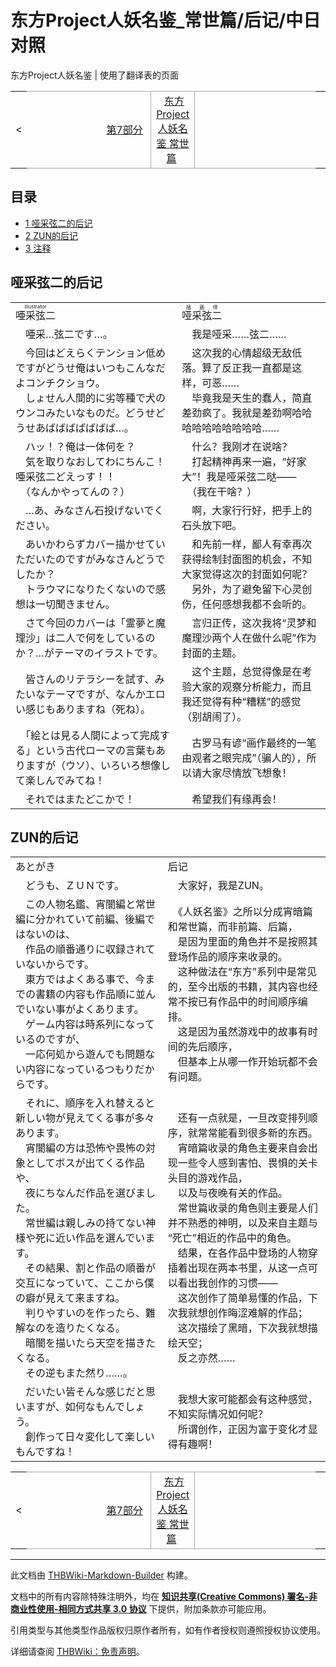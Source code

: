 # 东方Project人妖名鉴_常世篇/后记/中日对照

<!-- source html: G:\repos\THBWiki-Markdown-Builder\THBWikiMarkdown\Temp\main\5\5a\ns0%3A%E4%B8%9C%E6%96%B9Project%E4%BA%BA%E5%A6%96%E5%90%8D%E9%89%B4_%E5%B8%B8%E4%B8%96%E7%AF%87%2F%E5%90%8E%E8%AE%B0%2F%E4%B8%AD%E6%97%A5%E5%AF%B9%E7%85%A7.html -->

东方Project人妖名鉴 | 使用了翻译表的页面

<center>

<table>
<tbody><tr>
<td>&lt;
</td>
<td style="border-top: 1px solid #aaaaaa; border-bottom: 1px solid #aaaaaa; width: 50%; text-align: right"><a href="./东方Project人妖名鉴_常世篇-第7部分-中日对照.md" title="东方Project人妖名鉴 常世篇/第7部分/中日对照">第7部分</a>&#160;
</td>
<td style="text-align: center; border-left: 1px solid #aaaaaa; border-right: 1px solid #aaaaaa; border-top: 1px solid #aaaaaa; border-bottom: 1px solid #aaaaaa;">&#160;<a href="./东方Project人妖名鉴_常世篇.md" title="东方Project人妖名鉴 常世篇">东方Project人妖名鉴 常世篇</a>&#160;
</td>
<td style="border-top: 1px solid #aaaaaa; border-bottom: 1px solid #aaaaaa; width: 50%; text-align: left">
</td>
<td>
</td></tr></tbody></table>

  
</center>

## 目录

- [1 哑采弦二的后记](#哑采弦二的后记)
- [2 ZUN的后记](#ZUN的后记)
- [3 注释](#注释)





## 哑采弦二的后记

<table><tbody><tr class="tt-content-header" id="哑采弦二的后记-1" data-pos="&#91;&quot;\u54d1\u91c7\u5f26\u4e8c\u7684\u540e\u8bb0&quot;,1&#93;"><td class="tt-jah" lang="ja"><div class="poem"><ruby lang="ja"><rb>唖采弦二</rb><rp> (</rp><rt>illustrator</rt><rp>) </rp></ruby></div></td><td class="tt-zhh" lang="zh"><div class="poem"><ruby lang="ja"><rb>哑采弦二</rb><rp> (</rp><rt>插画师</rt><rp>) </rp></ruby></div></td></tr><tr class="tt-content" id="哑采弦二的后记-2" data-pos="&#91;&quot;\u54d1\u91c7\u5f26\u4e8c\u7684\u540e\u8bb0&quot;,2&#93;"><td class="tt-ja" lang="ja"><div class="poem">　唖采…弦二です…。</div></td><td class="tt-zh" lang="zh"><div class="poem">　我是哑采……弦二……</div></td></tr><tr class="tt-content" id="哑采弦二的后记-3" data-pos="&#91;&quot;\u54d1\u91c7\u5f26\u4e8c\u7684\u540e\u8bb0&quot;,3&#93;"><td class="tt-ja" lang="ja"><div class="poem">　今回はどえらくテンション低めですがどうせ俺はいつもこんなだよコンチクショウ。<br>　しょせん人間的に劣等種で犬のウンコみたいなものだ。どうせどうせあばばばばばばば…。</div></td><td class="tt-zh" lang="zh"><div class="poem">　这次我的心情超级无敌低落。算了反正我一直都是这样，可恶……<br>　毕竟我是天生的蠢人，简直差劲疯了。我就是差劲啊哈哈哈哈哈哈哈哈哈哈……</div></td></tr><tr class="tt-content" id="哑采弦二的后记-4" data-pos="&#91;&quot;\u54d1\u91c7\u5f26\u4e8c\u7684\u540e\u8bb0&quot;,4&#93;"><td class="tt-ja" lang="ja"><div class="poem">　ハッ！？俺は一体何を？<br>　気を取りなおしてわにちんこ！唖采弦二どえっす！！<br>　（なんかやってんの？）</div></td><td class="tt-zh" lang="zh"><div class="poem">　什么？我刚才在说啥？<br>　打起精神再来一遍，“好家大”！我是哑采弦二哒——<br>　（我在干啥？）</div></td></tr><tr class="tt-content" id="哑采弦二的后记-5" data-pos="&#91;&quot;\u54d1\u91c7\u5f26\u4e8c\u7684\u540e\u8bb0&quot;,5&#93;"><td class="tt-ja" lang="ja"><div class="poem">　…あ、みなさん石投げないでください。</div></td><td class="tt-zh" lang="zh"><div class="poem">　啊，大家行行好，把手上的石头放下吧。</div></td></tr><tr class="tt-content" id="哑采弦二的后记-6" data-pos="&#91;&quot;\u54d1\u91c7\u5f26\u4e8c\u7684\u540e\u8bb0&quot;,6&#93;"><td class="tt-ja" lang="ja"><div class="poem">　あいかわらずカバー描かせていただいたのですがみなさんどうでしたか？<br>　トラウマになりたくないので感想は一切聞きません。</div></td><td class="tt-zh" lang="zh"><div class="poem">　和先前一样，鄙人有幸再次获得绘制封面图的机会，不知大家觉得这次的封面如何呢？<br>　另外，为了避免留下心灵创伤，任何感想我都不会听的。</div></td></tr><tr class="tt-content" id="哑采弦二的后记-7" data-pos="&#91;&quot;\u54d1\u91c7\u5f26\u4e8c\u7684\u540e\u8bb0&quot;,7&#93;"><td class="tt-ja" lang="ja"><div class="poem">　さて今回のカバーは「霊夢と魔理沙」は二人で何をしているのか？…がテーマのイラストです。</div></td><td class="tt-zh" lang="zh"><div class="poem">　言归正传，这次我将“灵梦和魔理沙两个人在做什么呢”作为封面的主题。</div></td></tr><tr class="tt-content" id="哑采弦二的后记-8" data-pos="&#91;&quot;\u54d1\u91c7\u5f26\u4e8c\u7684\u540e\u8bb0&quot;,8&#93;"><td class="tt-ja" lang="ja"><div class="poem">　皆さんのリテラシーを試す、みたいなテーマですが、なんかエロい感じもありますね（死ね）。</div></td><td class="tt-zh" lang="zh"><div class="poem">　这个主题，总觉得像是在考验大家的观察分析能力，而且我还觉得有种“糟糕”的感觉（别胡闹了）。</div></td></tr><tr class="tt-content" id="哑采弦二的后记-9" data-pos="&#91;&quot;\u54d1\u91c7\u5f26\u4e8c\u7684\u540e\u8bb0&quot;,9&#93;"><td class="tt-ja" lang="ja"><div class="poem">　「絵とは見る人間によって完成する」という古代ローマの言葉もありますが（ウソ）、いろいろ想像して楽しんでみてね！</div></td><td class="tt-zh" lang="zh"><div class="poem">　古罗马有谚“画作最终的一笔由观者之眼完成”（骗人的），所以请大家尽情放飞想象！</div></td></tr><tr class="tt-content" id="哑采弦二的后记-10" data-pos="&#91;&quot;\u54d1\u91c7\u5f26\u4e8c\u7684\u540e\u8bb0&quot;,10&#93;"><td class="tt-ja" lang="ja"><div class="poem">　それではまたどこかで！</div></td><td class="tt-zh" lang="zh"><div class="poem">　希望我们有缘再会！</div></td></tr></tbody></table>



## ZUN的后记

<table><tbody><tr class="tt-content-header" id="ZUN的后记-1" data-pos="&#91;&quot;ZUN\u7684\u540e\u8bb0&quot;,1&#93;"><td class="tt-jah" lang="ja"><div class="poem">あとがき</div></td><td class="tt-zhh" lang="zh"><div class="poem">后记</div></td></tr><tr class="tt-content" id="ZUN的后记-2" data-pos="&#91;&quot;ZUN\u7684\u540e\u8bb0&quot;,2&#93;"><td class="tt-ja" lang="ja"><div class="poem">　どうも、ＺＵＮです。</div></td><td class="tt-zh" lang="zh"><div class="poem">　大家好，我是ZUN。</div></td></tr><tr class="tt-content" id="ZUN的后记-3" data-pos="&#91;&quot;ZUN\u7684\u540e\u8bb0&quot;,3&#93;"><td class="tt-ja" lang="ja"><div class="poem">　この人物名鑑、宵闇編と常世編に分かれていて前編、後編ではないのは、<br>　作品の順番通りに収録されていないからです。<br>　東方ではよくある事で、今までの書籍の内容も作品順に並んでいない事がよくあります。<br>　ゲーム内容は時系列になっているのですが、<br>　一応何処から遊んでも問題ない内容になっているつもりだからです。</div></td><td class="tt-zh" lang="zh"><div class="poem">　《人妖名鉴》之所以分成宵暗篇和常世篇，而非前篇、后篇，<br>　是因为里面的角色并不是按照其登场作品的顺序来收录的。<br>　这种做法在“东方”系列中是常见的，至今出版的书籍，其内容也经常不按已有作品中的时间顺序编排。<br>　这是因为虽然游戏中的故事有时间的先后顺序，<br>　但基本上从哪一作开始玩都不会有问题。</div></td></tr><tr class="tt-content" id="ZUN的后记-4" data-pos="&#91;&quot;ZUN\u7684\u540e\u8bb0&quot;,4&#93;"><td class="tt-ja" lang="ja"><div class="poem">　それに、順序を入れ替えると新しい物が見えてくる事が多々あります。<br>　宵闇編の方は恐怖や畏怖の対象としてボスが出てくる作品や、<br>　夜にちなんだ作品を選びました。<br>　常世編は親しみの持てない神様や死に近い作品を選んでいます。<br>　その結果、割と作品の順番が交互になっていて、ここから僕の癖が見えて来ますね。<br>　判りやすいのを作ったら、難解なのを造りたくなる。<br>　暗闇を描いたら天空を描きたくなる。<br>　その逆もまた然り……。</div></td><td class="tt-zh" lang="zh"><div class="poem">　还有一点就是，一旦改变排列顺序，就常常能看到很多新的东西。<br>　宵暗篇收录的角色主要来自会出现一些令人感到害怕、畏惧的关卡头目的游戏作品，<br>　以及与夜晚有关的作品。<br>　常世篇收录的角色则主要是人们并不熟悉的神明，以及来自主题与“死亡”相近的作品中的角色。<br>　结果，在各作品中登场的人物穿插着出现在两本书里，从这一点可以看出我创作的习惯——<br>　这次创作了简单易懂的作品，下次我就想创作晦涩难解的作品；<br>　这次描绘了黑暗，下次我就想描绘天空；<br>　反之亦然……</div></td></tr><tr class="tt-content" id="ZUN的后记-5" data-pos="&#91;&quot;ZUN\u7684\u540e\u8bb0&quot;,5&#93;"><td class="tt-ja" lang="ja"><div class="poem">　だいたい皆そんな感じだと思いますが、如何なもんでしょう。<br>　創作って日々変化して楽しいもんですね！</div></td><td class="tt-zh" lang="zh"><div class="poem">　我想大家可能都会有这种感觉，不知实际情况如何呢？<br>　所谓创作，正因为富于变化才显得有趣啊！</div></td></tr></tbody></table>



  
  

  

<center>

<table>
<tbody><tr>
<td>&lt;
</td>
<td style="border-top: 1px solid #aaaaaa; border-bottom: 1px solid #aaaaaa; width: 50%; text-align: right"><a href="./东方Project人妖名鉴_常世篇-第7部分-中日对照.md" title="东方Project人妖名鉴 常世篇/第7部分/中日对照">第7部分</a>&#160;
</td>
<td style="text-align: center; border-left: 1px solid #aaaaaa; border-right: 1px solid #aaaaaa; border-top: 1px solid #aaaaaa; border-bottom: 1px solid #aaaaaa;">&#160;<a href="./东方Project人妖名鉴_常世篇.md" title="东方Project人妖名鉴 常世篇">东方Project人妖名鉴 常世篇</a>&#160;
</td>
<td style="border-top: 1px solid #aaaaaa; border-bottom: 1px solid #aaaaaa; width: 50%; text-align: left">
</td>
<td>
</td></tr></tbody></table>

  
</center>
  
  

  





---

此文档由 [THBWiki-Markdown-Builder](https://github.com/Delsin-Yu/THBWiki-Markdown-Builder) 构建。

文档中的所有内容除特殊注明外，均在 [**知识共享(Creative Commons) 署名-非商业性使用-相同方式共享 3.0 协议**](https://creativecommons.org/licenses/by-sa/3.0/deed.zh-hans) 下提供，附加条款亦可能应用。

引用类型与其他类型作品版权归原作者所有，如有作者授权则遵照授权协议使用。

详细请查阅 [THBWiki：免责声明](https://thbwiki.cc/THBWiki:%E5%85%8D%E8%B4%A3%E5%A3%B0%E6%98%8E)。

